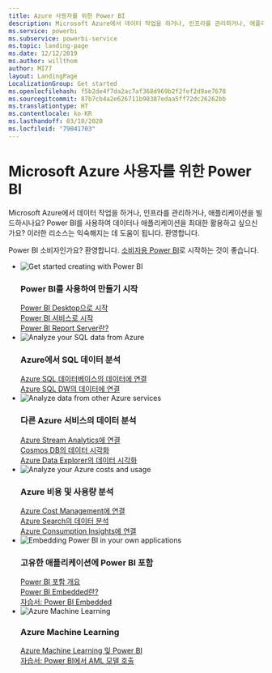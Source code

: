 ```yaml
---
title: Azure 사용자를 위한 Power BI
description: Microsoft Azure에서 데이터 작업을 하거나, 인프라를 관리하거나, 애플리케이션을 빌드하시나요?
ms.service: powerbi
ms.subservice: powerbi-service
ms.topic: landing-page
ms.date: 12/12/2019
ms.author: willthom
author: MI77
layout: LandingPage
LocalizationGroup: Get started
ms.openlocfilehash: f5b2de4f7da2ac7af368d969b2f2fef2d9ae7678
ms.sourcegitcommit: 87b7cb4a2e626711b98387edaa5ff72dc26262bb
ms.translationtype: HT
ms.contentlocale: ko-KR
ms.lasthandoff: 03/10/2020
ms.locfileid: "79041703"
---
```

# <a name="power-bi-for-microsoft-azure-users"></a>Microsoft Azure 사용자를 위한 Power BI 

Microsoft Azure에서 데이터 작업을 하거나, 인프라를 관리하거나, 애플리케이션을 빌드하시나요? Power BI를 사용하여 데이터나 애플리케이션을 최대한 활용하고 싶으신가요? 이러한 리소스는 익숙해지는 데 도움이 됩니다. 환영합니다.

Power BI 소비자인가요? 환영합니다. [소비자용 Power BI](consumer/index.yml)로 시작하는 것이 좋습니다.

<ul class="panelContent cardsF"> 
            <li> 
                  <div class="cardSize"> 
                        <div class="cardPadding"> 
                              <div class="card"> 
                                    <div class="cardImageOuter">
                                          <div class="cardImage">
                                                <img alt="Get started creating with Power BI" src="media/power-bi-creator-landing/power-bi-designer-get-started.svg" data-linktype="relative-path">
                                          </div>
                                    </div>
                                    <div class="cardText"> 
                                          <h3>Power BI를 사용하여 만들기 시작</h3> 
                                          <p></p>
                                               <a href="desktop-what-is-desktop.md">Power BI Desktop으로 시작</a><br/> 
                                               <a href="fundamentals/power-bi-overview.md">Power BI 서비스로 시작</a><br/> 
                                               <a href="report-server/get-started.md">Power BI Report Server란?</a>
                                    </div> 
                              </div> 
                        </div> 
                  </div> 
            </li>
            <li> 
                  <div class="cardSize"> 
                        <div class="cardPadding"> 
                              <div class="card"> 
                                    <div class="cardImageOuter">
                                          <div class="cardImage">
                                                <img alt="Analyze your SQL data from Azure" src="media/power-bi-creator-landing/power-bi-designer-transform-shape-data.svg" data-linktype="relative-path">
                                          </div>
                                    </div>
                                    <div class="cardText"> 
                                          <h3>Azure에서 SQL 데이터 분석</h3> 
                                          <p></p>
                                                <a href="service-azure-sql-database-with-direct-connect.md">Azure SQL 데이터베이스의 데이터에 연결</a><br/> 
                                                <a href="service-azure-sql-data-warehouse-with-direct-connect.md">Azure SQL DW의 데이터에 연결</a> 
                                    </div> 
                              </div> 
                        </div> 
                  </div> 
            </li>
            <li> 
                  <div class="cardSize"> 
                        <div class="cardPadding"> 
                              <div class="card"> 
                                    <div class="cardImageOuter">
                                          <div class="cardImage">
                                                <img alt="Analyze data from other Azure services" src="media/power-bi-creator-landing/power-bi-designer-connect-data.svg" data-linktype="relative-path">
                                          </div>
                                    </div>
                                    <div class="cardText"> 
                                          <h3>다른 Azure 서비스의 데이터 분석</h3> 
                                          <p></p>
                                                <a href="https://docs.microsoft.com/azure/stream-analytics/stream-analytics-power-bi-dashboard">Azure Stream Analytics에 연결</a><br/> 
                                                <a href="https://docs.microsoft.com/azure/cosmos-db/powerbi-visualize">Cosmos DB의 데이터 시각화</a><br/> 
                                                <a href="https://docs.microsoft.com/azure/data-explorer/visualize-power-bi">Azure Data Explorer의 데이터 시각화</a>
                                    </div> 
                              </div> 
                        </div> 
                  </div> 
            </li>
            <li> 
                  <div class="cardSize"> 
                        <div class="cardPadding"> 
                              <div class="card"> 
                                    <div class="cardImageOuter">
                                          <div class="cardImage">
                                                <img alt="Analyze your Azure costs and usage" src="media/power-bi-creator-landing/power-bi-designer-licensing.svg" data-linktype="relative-path">
                                          </div>
                                    </div>
                                    <div class="cardText"> 
                                          <h3>Azure 비용 및 사용량 분석</h3> 
                                          <p></p>
                                                <a href="desktop-connect-azure-cost-management.md">Azure Cost Management에 연결</a><br/> 
                                                <a href="service-connect-to-azure-search.md">Azure Search의 데이터 분석</a><br/> 
                                                <a href="desktop-connect-azure-consumption-insights.md">Azure Consumption Insights에 연결</a>
                                    </div> 
                              </div> 
                        </div> 
                  </div> 
            </li>
            <li> 
                  <div class="cardSize"> 
                        <div class="cardPadding"> 
                              <div class="card"> 
                                    <div class="cardImageOuter">
                                          <div class="cardImage">
                                                <img alt="Embedding Power BI in your own applications" src="media/power-bi-creator-landing/power-bi-designer-modeling-data-relationships.svg" data-linktype="relative-path">
                                          </div>
                                    </div>
                                    <div class="cardText"> 
                                          <h3>고유한 애플리케이션에 Power BI 포함</h3> 
                                          <p></p>
                                                <a href="developer/embedding.md">Power BI 포함 개요</a><br/>
                                                <a href="developer/azure-pbie-what-is-power-bi-embedded.md">Power BI Embedded란?</a><br/> 
                                                <a href="developer/embed-sample-for-customers.md">자습서: Power BI Embedded </a> 
                                    </div> 
                              </div> 
                        </div> 
                  </div> 
            </li>
            <li> 
                  <div class="cardSize"> 
                        <div class="cardPadding"> 
                              <div class="card"> 
                                    <div class="cardImageOuter">
                                          <div class="cardImage">
                                                <img alt="Azure Machine Learning" src="media/power-bi-creator-landing/power-bi-designer-create-reports-visuals-dashboards.svg" data-linktype="relative-path">
                                          </div>
                                    </div>
                                    <div class="cardText"> 
                                          <h3>Azure Machine Learning</h3> 
                                          <p></p>
                                                <a href="service-machine-learning-integration.md">Azure Machine Learning 및 Power BI</a><br/> 
                                                <a href="service-tutorial-invoke-machine-learning-model.md">자습서: Power BI에서 AML 모델 호출</a><br/> 
                                    </div> 
                              </div> 
                        </div> 
                  </div> 
            </li>
</ul>



